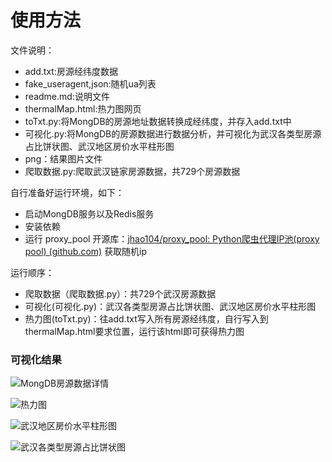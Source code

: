 # 使用方法
文件说明：
+ add.txt:房源经纬度数据
+ fake_useragent,json:随机ua列表
+ readme.md:说明文件
+ thermalMap.html:热力图网页
+ toTxt.py:将MongDB的房源地址数据转换成经纬度，并存入add.txt中
+ 可视化.py:将MongDB的房源数据进行数据分析，并可视化为武汉各类型房源占比饼状图、武汉地区房价水平柱形图
+ png：结果图片文件
+ 爬取数据.py:爬取武汉链家房源数据，共729个房源数据

自行准备好运行环境，如下：
+ 启动MongDB服务以及Redis服务
+ 安装依赖
+ 运行 proxy_pool 开源库：[jhao104/proxy_pool: Python爬虫代理IP池(proxy pool) (github.com)](https://github.com/jhao104/proxy_pool) 获取随机ip

运行顺序：
+ 爬取数据（爬取数据.py）：共729个武汉房源数据
+ 可视化(可视化.py)：武汉各类型房源占比饼状图、武汉地区房价水平柱形图
+ 热力图(toTxt.py)：往add.txt写入所有房源经纬度，自行写入到thermalMap.html要求位置，运行该html即可获得热力图

### 可视化结果

![MongDB房源数据详情](https://s2.loli.net/2023/05/11/ez3DKhiuvGOsSJ5.png)

![热力图](https://s2.loli.net/2023/05/10/D1GMOwenoyX9cbf.png)

![武汉地区房价水平柱形图](https://s2.loli.net/2023/05/10/6pBlOaVK7CbTmSM.png)

![武汉各类型房源占比饼状图](https://s2.loli.net/2023/05/10/B8yW4TuELlaGS1c.png)
